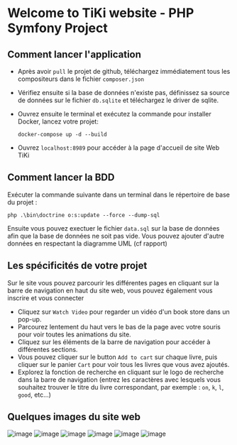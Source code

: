 # Welcome to TiKi website - PHP Symfony Project
## Comment lancer l'application

- Après avoir `pull` le projet de github, téléchargez immédiatement tous les compositeurs dans le fichier `composer.json`
- Vérifiez ensuite si la base de données n'existe pas, définissez sa source de données sur le fichier `db.sqlite` et téléchargez le driver de sqlite.
- Ouvrez ensuite le terminal et exécutez la commande pour installer Docker, lancez votre projet:

  `docker-compose up -d --build`

- Ouvrez `localhost:8989` pour accéder à la page d'accueil de site Web TiKi


## Comment lancer la BDD

Exécuter la commande suivante dans un terminal dans le répertoire de base du projet :

`php .\bin\doctrine o:s:update --force --dump-sql`

Ensuite vous pouvez exectuer le fichier `data.sql` sur la base de données afin que la base de données ne soit pas vide. Vous pouvez ajouter d'autre données en respectant la diagramme UML (cf rapport)


## Les spécificités de votre projet 

Sur le site vous pouvez parcourir les différentes pages en cliquant sur la barre de navigation en haut du site web, vous pouvez également vous inscrire et vous connecter
- Cliquez sur `Watch Video` pour regarder un vidéo d'un book store dans un pop-up.
- Parcourez lentement du haut vers le bas de la page avec votre souris pour voir toutes les animations du site.
- Cliquez sur les éléments de la barre de navigation pour accéder à différentes sections.
- Vous pouvez cliquer sur le button `Add to cart` sur chaque livre, puis cliquer sur le panier `Cart` pour voir tous les livres que vous avez ajoutés.
- Explorez la fonction de recherche en cliquant sur le logo de recherche dans la barre de navigation (entrez les caractères avec lesquels vous souhaitez trouver le titre du livre correspondant, par exemple : `on`, `k`, `l`, `good`, etc...)

## Quelques images du site web
![image](https://github.com/eccedentesiast-kid/TiKi_Symfony/assets/91082621/a127a84a-c275-4825-bec5-f8647415902c)
![image](https://github.com/eccedentesiast-kid/TiKi_Symfony/assets/91082621/2004aa6c-d9ef-4d94-a662-cac14017253b)
![image](https://github.com/eccedentesiast-kid/TiKi_Symfony/assets/91082621/1e2d3c44-dfdf-4950-8c58-bf1a93f6165e)
![image](https://github.com/eccedentesiast-kid/TiKi_Symfony/assets/91082621/3a6a8119-c791-4b9f-b6ff-f65d39fefaf3)
![image](https://github.com/eccedentesiast-kid/TiKi_Symfony/assets/91082621/ea8b5aa9-9859-49b9-adbc-ad8bbbb986b0)
![image](https://github.com/eccedentesiast-kid/TiKi_Symfony/assets/91082621/3c55cb28-bdc4-472b-aca6-1af6119d13cb)

